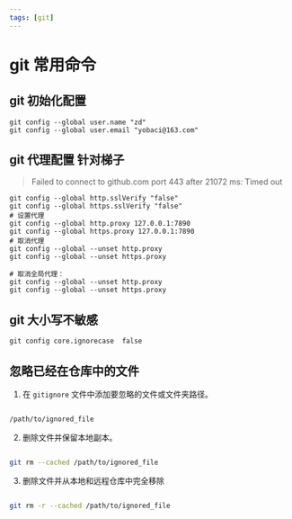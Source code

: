```yaml
---
tags: [git]
---
```


# git 常用命令

## git 初始化配置

```shell
git config --global user.name "zd"
git config --global user.email "yobaci@163.com"
```

## git 代理配置 针对梯子

> Failed to connect to github.com port 443 after 21072 ms: Timed out

```shell
git config --global http.sslVerify "false"
git config --global https.sslVerify "false"
# 设置代理
git config --global http.proxy 127.0.0.1:7890
git config --global https.proxy 127.0.0.1:7890
# 取消代理
git config --global --unset http.proxy
git config --global --unset https.proxy

# 取消全局代理：
git config --global --unset http.proxy
git config --global --unset https.proxy
```

## git 大小写不敏感

```shell
git config core.ignorecase  false
```

## 忽略已经在仓库中的文件

1. 在 `gitignore` 文件中添加要忽略的文件或文件夹路径。

```bash title=".gitignore"

/path/to/ignored_file

```

2. 删除文件并保留本地副本。

```bash

git rm --cached /path/to/ignored_file

```

3. 删除文件并从本地和远程仓库中完全移除

```bash

git rm -r --cached /path/to/ignored_file

```
